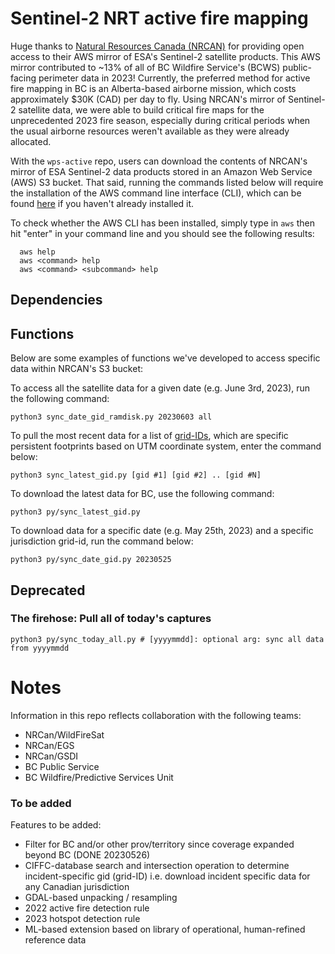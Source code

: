 # Sentinel-2 NRT active fire mapping
Huge thanks to [Natural Resources Canada (NRCAN)](https://natural-resources.canada.ca/) for providing open access to their AWS mirror of ESA's Sentinel-2 satellite products. This AWS mirror contributed to ~13% of all of BC Wildfire Service's (BCWS) public-facing perimeter data in 2023! Currently, the preferred method for active fire mapping in BC is an Alberta-based airborne mission, which costs approximately $30K (CAD) per day to fly. Using NRCAN's mirror of Sentinel-2 satellite data, we were able to build critical fire maps for the unprecedented 2023 fire season, especially during critical periods when the usual airborne resources weren't available as they were already allocated. 

With the `wps-active` repo, users can download the contents of NRCAN's mirror of ESA Sentinel-2 data products stored in an Amazon Web Service (AWS) S3 bucket. That said, running the commands listed below will require the installation of the AWS command line interface (CLI), which can be found [here](https://github.com/bcgov/wps-research/blob/master/HOWTO.md) if you haven't already installed it. 

To check whether the AWS CLI has been installed, simply type in `aws` then hit "enter" in your command line and you should see the following results:

```
  aws help
  aws <command> help
  aws <command> <subcommand> help
```
## Dependencies

## Functions

Below are some examples of functions we've developed to access specific data within NRCAN's S3 bucket:

To access all the satellite data for a given date (e.g. June 3rd, 2023), run the following command:

```
python3 sync_date_gid_ramdisk.py 20230603 all 
```

To pull the most recent data for a list of [grid-IDs](https://eatlas.org.au/data/uuid/f7468d15-12be-4e3f-a246-b2882a324f59), which are specific persistent footprints based on UTM coordinate system, enter the command below:
```
python3 sync_latest_gid.py [gid #1] [gid #2] .. [gid #N]
```

To download the latest data for BC, use the following command:
```
python3 py/sync_latest_gid.py
```

To download data for a specific date (e.g. May 25th, 2023) and a specific jurisdiction grid-id, run the command below:
```
python3 py/sync_date_gid.py 20230525 
```

## Deprecated
### The firehose: Pull all of today's captures
```
python3 py/sync_today_all.py # [yyyymmdd]: optional arg: sync all data from yyyymmdd
```
# Notes
Information in this repo reflects collaboration with the following teams:
* NRCan/WildFireSat
* NRCan/EGS
* NRCan/GSDI
* BC Public Service
* BC Wildfire/Predictive Services Unit 

### To be added
Features to be added:
* Filter for BC and/or other prov/territory since coverage expanded beyond BC (DONE 20230526)
* CIFFC-database search and intersection operation to determine incident-specific gid (grid-ID) i.e. download incident specific data for any Canadian jurisdiction
* GDAL-based unpacking / resampling
* 2022 active fire detection rule
* 2023 hotspot detection rule
* ML-based extension based on library of operational, human-refined reference data
